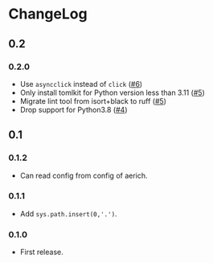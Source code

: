 # ChangeLog

## 0.2

### 0.2.0

- Use `asyncclick` instead of `click` ([#6])
- Only install tomlkit for Python version less than 3.11 ([#5])
- Migrate lint tool from isort+black to ruff ([#5])
- Drop support for Python3.8 ([#4])

[#6]: https://github.com/tortoise/tortoise-cli/pull/6
[#5]: https://github.com/tortoise/tortoise-cli/pull/5
[#4]: https://github.com/tortoise/tortoise-cli/pull/4

## 0.1

### 0.1.2

- Can read config from config of aerich.

### 0.1.1

- Add `sys.path.insert(0,'.')`.

### 0.1.0

- First release.
